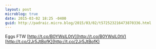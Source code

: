 ```yaml
---
layout: post
microblog: true
date: 2015-03-02 18:25 -0400
guid: http://padraic.micro.blog/2015/03/02/t572523216473870336.html
---
```

Eggs FTW [http://t.co/B0YWslL0tV](http://t.co/B0YWslL0tV) [http://t.co/2Jr5JtBofK](http://t.co/2Jr5JtBofK)

